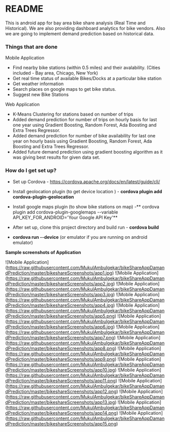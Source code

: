 # README #

This is android app for bay area bike share analysis (Real Time and Historical).
We are also providing dashboard analytics for bike vendors.
Also we are going to implement demand prediction based on historical data.

### Things that are done ###

Mobile Application

*  Find nearby bike stations (within 0.5 miles) and their avalability. (Cities included - Bay area, Chicago, New York)
*  Get real time status of available Bikes/Docks at a particular bike station
*  Get weather information
*  Search places on google maps to get bike status.
*  Suggest new Bike Stations

Web Application 

*  K-Means Clustering for stations based on number of trips
*  Added demand prediction for number of trips on hourly basis for last one year using Gradient Boosting, Random Forest, Ada Boosting and Extra Trees Regressor. 
*  Added demand prediction for number of bike availability for last one year on hourly basis using Gradient Boosting, Random Forest, Ada Boosting and Extra Trees Regressor. 
*  Added future demand prediction using gradient boosting algorithm as it was giving best results for given data set.



### How do I get set up? ###

* Set up Cordova - https://cordova.apache.org/docs/en/latest/guide/cli/

* Install geolocation plugin (to get device location ) - **cordova plugin add cordova-plugin-geolocation**

* Install google maps plugin (to show bike stations on map) -** cordova plugin add cordova-plugin-googlemaps --variable API_KEY_FOR_ANDROID='Your Google API Key'**

* After set up, clone this project directory and build  run - **cordova build**

*  **cordova run --device**  (or emulator if you are running on android emulator)

**Sample screenshots of Application**

![Mobile Application]  (https://raw.githubusercontent.com/MukulAmbulgekar/bikeShareAppDamandPrediction/master/bikeshareScreenshots/app1.jpg)
![Mobile Application]
(https://raw.githubusercontent.com/MukulAmbulgekar/bikeShareAppDamandPrediction/master/bikeshareScreenshots/app2.jpg)
![Mobile Application]
(https://raw.githubusercontent.com/MukulAmbulgekar/bikeShareAppDamandPrediction/master/bikeshareScreenshots/app3.jpg)
![Mobile Application]
(https://raw.githubusercontent.com/MukulAmbulgekar/bikeShareAppDamandPrediction/master/bikeshareScreenshots/app4.jpg)
![Mobile Application]
(https://raw.githubusercontent.com/MukulAmbulgekar/bikeShareAppDamandPrediction/master/bikeshareScreenshots/app5.png)
![Mobile Application]
(https://raw.githubusercontent.com/MukulAmbulgekar/bikeShareAppDamandPrediction/master/bikeshareScreenshots/app6.jpg)
![Mobile Application]
(https://raw.githubusercontent.com/MukulAmbulgekar/bikeShareAppDamandPrediction/master/bikeshareScreenshots/app7.png)
![Mobile Application]
(https://raw.githubusercontent.com/MukulAmbulgekar/bikeShareAppDamandPrediction/master/bikeshareScreenshots/app8.png)
![Mobile Application]
(https://raw.githubusercontent.com/MukulAmbulgekar/bikeShareAppDamandPrediction/master/bikeshareScreenshots/app9.png)
![Mobile Application]
(https://raw.githubusercontent.com/MukulAmbulgekar/bikeShareAppDamandPrediction/master/bikeshareScreenshots/app10.jpg)
![Mobile Application]
(https://raw.githubusercontent.com/MukulAmbulgekar/bikeShareAppDamandPrediction/master/bikeshareScreenshots/app11.png)
![Mobile Application]
(https://raw.githubusercontent.com/MukulAmbulgekar/bikeShareAppDamandPrediction/master/bikeshareScreenshots/app12.png)
![Mobile Application]
(https://raw.githubusercontent.com/MukulAmbulgekar/bikeShareAppDamandPrediction/master/bikeshareScreenshots/app13.jpg)
![Mobile Application]
(https://raw.githubusercontent.com/MukulAmbulgekar/bikeShareAppDamandPrediction/master/bikeshareScreenshots/app14.png)
![Mobile Application]
(https://raw.githubusercontent.com/MukulAmbulgekar/bikeShareAppDamandPrediction/master/bikeshareScreenshots/app15.png)


